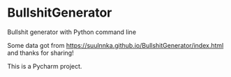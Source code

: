 # BullshitGenerator
Bullshit generator with Python command line

Some data got from https://suulnnka.github.io/BullshitGenerator/index.html and thanks for sharing! 

This is a Pycharm project. 
